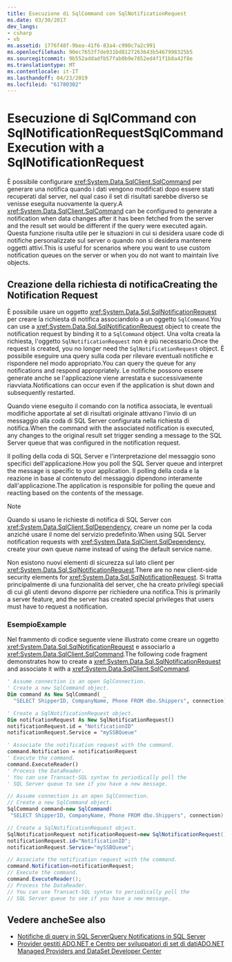 ```yaml
---
title: Esecuzione di SqlCommand con SqlNotificationRequest
ms.date: 03/30/2017
dev_langs:
- csharp
- vb
ms.assetid: 1776f48f-9bea-41f6-83a4-c990c7a2c991
ms.openlocfilehash: 90ec7653f7de931bd8127263643b5467998325b5
ms.sourcegitcommit: 9b552addadfb57fab0b9e7852ed4f1f1b8a42f8e
ms.translationtype: MT
ms.contentlocale: it-IT
ms.lasthandoff: 04/23/2019
ms.locfileid: "61780302"
---
```

# <a name="sqlcommand-execution-with-a-sqlnotificationrequest"></a><span data-ttu-id="a8c01-102">Esecuzione di SqlCommand con SqlNotificationRequest</span><span class="sxs-lookup"><span data-stu-id="a8c01-102">SqlCommand Execution with a SqlNotificationRequest</span></span>

<span data-ttu-id="a8c01-103">È possibile configurare <xref:System.Data.SqlClient.SqlCommand> per generare una notifica quando i dati vengono modificati dopo essere stati recuperati dal server, nel qual caso il set di risultati sarebbe diverso se venisse eseguita nuovamente la query.</span><span class="sxs-lookup"><span data-stu-id="a8c01-103">A <xref:System.Data.SqlClient.SqlCommand> can be configured to generate a notification when data changes after it has been fetched from the server and the result set would be different if the query were executed again.</span></span> <span data-ttu-id="a8c01-104">Questa funzione risulta utile per le situazioni in cui si desidera usare code di notifiche personalizzate sul server o quando non si desidera mantenere oggetti attivi.</span><span class="sxs-lookup"><span data-stu-id="a8c01-104">This is useful for scenarios where you want to use custom notification queues on the server or when you do not want to maintain live objects.</span></span>

## <a name="creating-the-notification-request"></a><span data-ttu-id="a8c01-105">Creazione della richiesta di notifica</span><span class="sxs-lookup"><span data-stu-id="a8c01-105">Creating the Notification Request</span></span>

<span data-ttu-id="a8c01-106">È possibile usare un oggetto <xref:System.Data.Sql.SqlNotificationRequest> per creare la richiesta di notifica associandolo a un oggetto `SqlCommand`.</span><span class="sxs-lookup"><span data-stu-id="a8c01-106">You can use a <xref:System.Data.Sql.SqlNotificationRequest> object to create the notification request by binding it to a `SqlCommand` object.</span></span> <span data-ttu-id="a8c01-107">Una volta creata la richiesta, l'oggetto `SqlNotificationRequest` non è più necessario.</span><span class="sxs-lookup"><span data-stu-id="a8c01-107">Once the request is created, you no longer need the `SqlNotificationRequest` object.</span></span> <span data-ttu-id="a8c01-108">È possibile eseguire una query sulla coda per rilevare eventuali notifiche e rispondere nel modo appropriato.</span><span class="sxs-lookup"><span data-stu-id="a8c01-108">You can query the queue for any notifications and respond appropriately.</span></span> <span data-ttu-id="a8c01-109">Le notifiche possono essere generate anche se l'applicazione viene arrestata e successivamente riavviata.</span><span class="sxs-lookup"><span data-stu-id="a8c01-109">Notifications can occur even if the application is shut down and subsequently restarted.</span></span>

<span data-ttu-id="a8c01-110">Quando viene eseguito il comando con la notifica associata, le eventuali modifiche apportate al set di risultati originale attivano l'invio di un messaggio alla coda di SQL Server configurata nella richiesta di notifica.</span><span class="sxs-lookup"><span data-stu-id="a8c01-110">When the command with the associated notification is executed, any changes to the original result set trigger sending a message to the SQL Server queue that was configured in the notification request.</span></span>

<span data-ttu-id="a8c01-111">Il polling della coda di SQL Server e l'interpretazione del messaggio sono specifici dell'applicazione.</span><span class="sxs-lookup"><span data-stu-id="a8c01-111">How you poll the SQL Server queue and interpret the message is specific to your application.</span></span> <span data-ttu-id="a8c01-112">Il polling della coda e la reazione in base al contenuto del messaggio dipendono interamente dall'applicazione.</span><span class="sxs-lookup"><span data-stu-id="a8c01-112">The application is responsible for polling the queue and reacting based on the contents of the message.</span></span>

> [!NOTE]
> <span data-ttu-id="a8c01-113">Quando si usano le richieste di notifica di SQL Server con <xref:System.Data.SqlClient.SqlDependency>, creare un nome per la coda anziché usare il nome del servizio predefinito.</span><span class="sxs-lookup"><span data-stu-id="a8c01-113">When using SQL Server notification requests with <xref:System.Data.SqlClient.SqlDependency>, create your own queue name instead of using the default service name.</span></span>

<span data-ttu-id="a8c01-114">Non esistono nuovi elementi di sicurezza sul lato client per <xref:System.Data.Sql.SqlNotificationRequest>.</span><span class="sxs-lookup"><span data-stu-id="a8c01-114">There are no new client-side security elements for <xref:System.Data.Sql.SqlNotificationRequest>.</span></span> <span data-ttu-id="a8c01-115">Si tratta principalmente di una funzionalità del server, che ha creato privilegi speciali di cui gli utenti devono disporre per richiedere una notifica.</span><span class="sxs-lookup"><span data-stu-id="a8c01-115">This is primarily a server feature, and the server has created special privileges that users must have to request a notification.</span></span>

### <a name="example"></a><span data-ttu-id="a8c01-116">Esempio</span><span class="sxs-lookup"><span data-stu-id="a8c01-116">Example</span></span>

<span data-ttu-id="a8c01-117">Nel frammento di codice seguente viene illustrato come creare un oggetto <xref:System.Data.Sql.SqlNotificationRequest> e associarlo a <xref:System.Data.SqlClient.SqlCommand>.</span><span class="sxs-lookup"><span data-stu-id="a8c01-117">The following code fragment demonstrates how to create a <xref:System.Data.Sql.SqlNotificationRequest> and associate it with a <xref:System.Data.SqlClient.SqlCommand>.</span></span>

```vb
' Assume connection is an open SqlConnection.
' Create a new SqlCommand object.
Dim command As New SqlCommand( _
  "SELECT ShipperID, CompanyName, Phone FROM dbo.Shippers", connection)

' Create a SqlNotificationRequest object.
Dim notifcationRequest As New SqlNotificationRequest()
notificationRequest.id = "NotificationID"
notificationRequest.Service = "mySSBQueue"

' Associate the notification request with the command.
command.Notification = notificationRequest
' Execute the command.
command.ExecuteReader()
' Process the DataReader.
' You can use Transact-SQL syntax to periodically poll the
' SQL Server queue to see if you have a new message.
```

```csharp
// Assume connection is an open SqlConnection.
// Create a new SqlCommand object.
SqlCommand command=new SqlCommand(
 "SELECT ShipperID, CompanyName, Phone FROM dbo.Shippers", connection);

// Create a SqlNotificationRequest object.
SqlNotificationRequest notificationRequest=new SqlNotificationRequest();
notificationRequest.id="NotificationID";
notificationRequest.Service="mySSBQueue";

// Associate the notification request with the command.
command.Notification=notificationRequest;
// Execute the command.
command.ExecuteReader();
// Process the DataReader.
// You can use Transact-SQL syntax to periodically poll the
// SQL Server queue to see if you have a new message.
```

## <a name="see-also"></a><span data-ttu-id="a8c01-118">Vedere anche</span><span class="sxs-lookup"><span data-stu-id="a8c01-118">See also</span></span>

- [<span data-ttu-id="a8c01-119">Notifiche di query in SQL Server</span><span class="sxs-lookup"><span data-stu-id="a8c01-119">Query Notifications in SQL Server</span></span>](../../../../../docs/framework/data/adonet/sql/query-notifications-in-sql-server.md)
- [<span data-ttu-id="a8c01-120">Provider gestiti ADO.NET e Centro per sviluppatori di set di dati</span><span class="sxs-lookup"><span data-stu-id="a8c01-120">ADO.NET Managed Providers and DataSet Developer Center</span></span>](https://go.microsoft.com/fwlink/?LinkId=217917)
